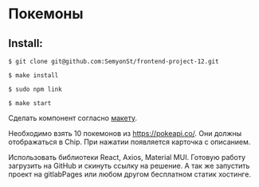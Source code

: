 # Покемоны

**Install:**
---

```
$ git clone git@github.com:SemyonSt/frontend-project-12.git

$ make install

$ sudo npm link

$ make start
```

Сделать компонент согласно [макету](https://www.figma.com/file/S0l7PXBwTXNWvZ3dHRq5DN/Тестовое-задания-на-вакансию-Frontend-developer?type=design&node-id=2-68&mode=design&t=h6D4iZ4OIcgQPN99-0).


Необходимо взять 10 покемонов из https://pokeapi.co/. Они должны отображаться в Chip. 
При нажатии появляется карточка с описанием. 

Использовать библиотеки React, Axios, Material MUI.
Готовую работу загрузить на GitHub и скинуть ссылку на решение. А так же запустить проект на gitlabPages или любом другом бесплатном статик хостинге.
